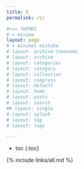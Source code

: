 ```yaml
---
title: S
permalink: /s/

#=== THEMES
# = minima
layout: page
# = minimal mistake
# layout: archive-taxonomy
# layout: archive
# layout: categories
# layout: category
# layout: collection
# layout: compress
# layout: default
# layout: home
# layout: posts
# layout: search
## layout: single
# layout: splash
# layout: tag
# layout: tags

---
```


* toc
{:toc}

{% include links/all.md %}
